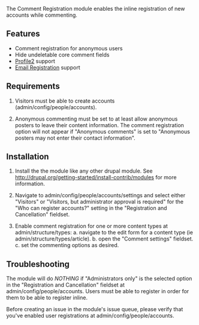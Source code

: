 
The Comment Registration module enables the inline registration of new accounts
while commenting.

## Features

- Comment registration for anonymous users
- Hide undeletable core comment fields
- [Profile2](http://drupal.org/project/profile2) support
- [Email Registration](http://drupal.org/project/email_registration) support

## Requirements

1. Visitors must be able to create accounts (admin/config/people/accounts).

2. Anonymous commenting must be set to at least allow anonymous posters to 
leave their content information. The comment registration option will not 
appear if "Anonymous comments" is set to "Anonymous posters may not enter 
their contact information".

## Installation

1. Install the the module like any other drupal module.
See http://drupal.org/getting-started/install-contrib/modules for more information.

2. Navigate to admin/config/people/accounts/settings and select either "Visitors"
or "Visitors, but administrator approval is required" for the "Who can register
accounts?" setting in the "Registration and Cancellation" fieldset.

3. Enable comment registration for one or more content types at admin/structure/types:
     a. navigate to the edit form for a content type (ie admin/structure/types/article).
     b. open the "Comment settings" fieldset.
     c. set the commenting options as desired.
  

## Troubleshooting

The module will do *NOTHING* if "Administrators only" is the selected option in
the "Registration and Cancellation" fieldset at admin/config/people/accounts.
Users must be able to register in order for them to be able to register inline.

Before creating an issue in the module's issue queue, please verify that you've
enabled user registrations at admin/config/people/accounts.
